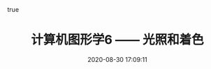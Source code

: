 ---
title: 计算机图形学6 ——  光照和着色
tags: [计算机图形学, 光照, 着色, 渲染模型]
categories: [GAMES101]
index_img: /images/graphics5/graphics5_banner.jpg
date: 2020-08-30 17:09:11
math: true
---